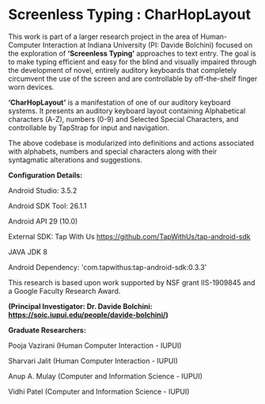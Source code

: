 <h1> Screenless Typing : CharHopLayout</h1>

This work is part of a larger research project in the area of Human-Computer Interaction at Indiana University (PI: Davide Bolchini) focused on the exploration of <b>‘Screenless Typing’</b> approaches to text entry. The goal is to make typing efficient and easy for the blind and visually impaired through the development of novel, entirely auditory keyboards that completely circumvent the use of the screen and are controllable by off-the-shelf finger worn devices. 

<b>‘CharHopLayout’</b> is a manifestation of one of our auditory keyboard systems. It presents an auditory keyboard layout containing Alphabetical characters (A-Z), numbers (0-9) and Selected Special Characters, and controllable by TapStrap for input and navigation.  

The above codebase is modularized into definitions and actions associated with alphabets, numbers and special characters along with their syntagmatic alterations and suggestions. 

 

<b>Configuration Details:</b>  

Android Studio: 3.5.2 

Android SDK Tool: 26.1.1  

Android API 29 (10.0) 

External SDK: Tap With Us https://github.com/TapWithUs/tap-android-sdk  

JAVA JDK 8  

Android Dependency: 'com.tapwithus:tap-android-sdk:0.3.3' 

 

This research is based upon work supported by NSF grant IIS-1909845 and a Google Faculty Research Award. 

<b>(Principal Investigator: Dr. Davide Bolchini: https://soic.iupui.edu/people/davide-bolchini/) 

Graduate Researchers:</b> 

 Pooja Vazirani (Human Computer Interaction - IUPUI) 

Sharvari Jalit (Human Computer Interaction - IUPUI) 

Anup A. Mulay (Computer and Information Science - IUPUI) 

Vidhi Patel (Computer and Information Science - IUPUI) 
